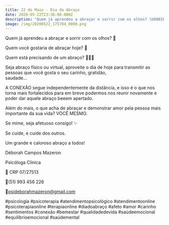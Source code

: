 ```yaml
---
title: 22 de Maio - Dia do Abraço
date: 2020-05-22T23:36:00.000Z
description: "Quem já aprendeu a abraçar e sorrir com os olhos? \U0001F499Quem você gostaria de abraçar hoje? \U0001F4ADQuem está precisando de um abraço? "
image: /img/20200522_175704_0000.png
---
```

Quem já aprendeu a abraçar e sorrir com os olhos? 💙

Quem você gostaria de abraçar hoje? 💭

Quem está precisando de um abraço? 🙋🏽‍♂️⠀⠀⠀⠀⠀⠀⠀⠀⠀⠀⠀⠀⠀⠀⠀⠀⠀⠀

Seja abraço físico ou virtual, aproveite o dia de hoje para transmitir as pessoas que você gosta o seu carinho, gratidão, saudade...⠀⠀⠀⠀⠀⠀⠀⠀⠀⠀⠀⠀⠀⠀⠀⠀⠀⠀⠀⠀⠀⠀

A CONEXÃO segue independentemente da distância, e isso é o que nos torna mais fortalecidos para em breve podermos nos reunir novamente e poder dar aquele abraço beeem apertado.

Além do mais, o que acha de abraçar e demonstrar amor pela pessoa mais importante da sua vida? VOCÊ MESMO.

Se mime, seja afetuoso consigo! ✨

Se cuide, e cuide dos outros.⠀⠀⠀⠀⠀⠀⠀⠀⠀⠀⠀⠀⠀⠀⠀⠀⠀⠀⠀⠀⠀⠀⠀⠀

Um grande e caloroso abraço a todos!

Déborah Campos Mazeron

Psicóloga Clínica

💬 CRP 07/27513

📱(51) 993 456 226

📧psideborahmazeron@gmail.com⠀⠀⠀⠀⠀⠀⠀⠀⠀⠀⠀⠀⠀⠀⠀⠀⠀⠀⠀⠀⠀⠀⠀⠀⠀⠀

\#psicologia #psicoterapia #atendimentopsicológico #atendimentoonline #psicoterapiaonline #terapiaonline #diadoabraço #afeto #amor #carinho #sentimentos #conexão #bemestar #qualidadedevida #saúdeemocional #equilíbrioemocional #saúdemental
